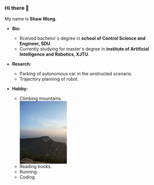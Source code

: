 ### Hi there 👋

My name is **Shaw Wong**.<br>

* **Bio:**<br>
  * Rceived bachelor\`s degree in **school of Control Science and Engineer, SDU**.<br>
  * Currently studying for master\`s degree in **institute of Artificial Intelligence and Robotics, XJTU**.<br>

* **Resarch:**<br>
  * Parking of autonomous car in the unstructed scenario.<br>
  * Trajectory planning of robot.<br>

* **Hobby:**<br>
  * Climbing mountains.<br>
  <img src="https://github.com/JulyThirteenth/JulyThirteenth/blob/main/images/%E6%B3%B0%E5%B1%B1.jpg" width="150" height="200" alt="泰山" align=center><br>
  * Reading books.<br>
  * Running.<br>
  * Coding.<br>
